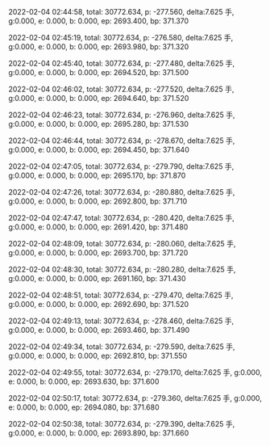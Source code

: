 2022-02-04 02:44:58, total: 30772.634, p: -277.560, delta:7.625 手, g:0.000, e: 0.000, b: 0.000, ep: 2693.400, bp: 371.370

2022-02-04 02:45:19, total: 30772.634, p: -276.580, delta:7.625 手, g:0.000, e: 0.000, b: 0.000, ep: 2693.980, bp: 371.320

2022-02-04 02:45:40, total: 30772.634, p: -277.480, delta:7.625 手, g:0.000, e: 0.000, b: 0.000, ep: 2694.520, bp: 371.500

2022-02-04 02:46:02, total: 30772.634, p: -277.520, delta:7.625 手, g:0.000, e: 0.000, b: 0.000, ep: 2694.640, bp: 371.520

2022-02-04 02:46:23, total: 30772.634, p: -276.960, delta:7.625 手, g:0.000, e: 0.000, b: 0.000, ep: 2695.280, bp: 371.530

2022-02-04 02:46:44, total: 30772.634, p: -278.670, delta:7.625 手, g:0.000, e: 0.000, b: 0.000, ep: 2694.450, bp: 371.640

2022-02-04 02:47:05, total: 30772.634, p: -279.790, delta:7.625 手, g:0.000, e: 0.000, b: 0.000, ep: 2695.170, bp: 371.870

2022-02-04 02:47:26, total: 30772.634, p: -280.880, delta:7.625 手, g:0.000, e: 0.000, b: 0.000, ep: 2692.800, bp: 371.710

2022-02-04 02:47:47, total: 30772.634, p: -280.420, delta:7.625 手, g:0.000, e: 0.000, b: 0.000, ep: 2691.420, bp: 371.480

2022-02-04 02:48:09, total: 30772.634, p: -280.060, delta:7.625 手, g:0.000, e: 0.000, b: 0.000, ep: 2693.700, bp: 371.720

2022-02-04 02:48:30, total: 30772.634, p: -280.280, delta:7.625 手, g:0.000, e: 0.000, b: 0.000, ep: 2691.160, bp: 371.430

2022-02-04 02:48:51, total: 30772.634, p: -279.470, delta:7.625 手, g:0.000, e: 0.000, b: 0.000, ep: 2692.690, bp: 371.520

2022-02-04 02:49:13, total: 30772.634, p: -278.460, delta:7.625 手, g:0.000, e: 0.000, b: 0.000, ep: 2693.460, bp: 371.490

2022-02-04 02:49:34, total: 30772.634, p: -279.590, delta:7.625 手, g:0.000, e: 0.000, b: 0.000, ep: 2692.810, bp: 371.550

2022-02-04 02:49:55, total: 30772.634, p: -279.170, delta:7.625 手, g:0.000, e: 0.000, b: 0.000, ep: 2693.630, bp: 371.600

2022-02-04 02:50:17, total: 30772.634, p: -279.360, delta:7.625 手, g:0.000, e: 0.000, b: 0.000, ep: 2694.080, bp: 371.680

2022-02-04 02:50:38, total: 30772.634, p: -279.390, delta:7.625 手, g:0.000, e: 0.000, b: 0.000, ep: 2693.890, bp: 371.660